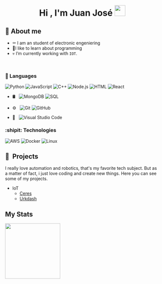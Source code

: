 <h1 align="center">Hi , I'm Juan José <img src="https://media.giphy.com/media/hvRJCLFzcasrR4ia7z/giphy.gif" width="35"></h1>



## :bat:  About me
- :coffin: I am an student of electronic engeniering
- :vampire:I like to learn about programming
- :skull: I’m currently working with `IOT`.


<br>

### :milky_way: Languages

![Python](https://img.shields.io/badge/-Python-000?&logo=Python)
![JavaScript](https://img.shields.io/badge/-JavaScript-000?&logo=JavaScript)
![C++](https://img.shields.io/badge/-C++-000?&logo=c%2b%2b&logoColor=00599C)
![Node.js](https://img.shields.io/badge/-Node.js-000?&logo=node.js)
![HTML](https://img.shields.io/badge/-HTML-333333?style=flat&logo=HTML5)
![React](https://img.shields.io/badge/-React-333333?style=flat&logo=react)

- 🛢 &nbsp;
  ![MongoDB](https://img.shields.io/badge/-MongoDB-333333?style=flat&logo=mongodb)
  ![SQL](https://img.shields.io/badge/-SQL-333333?style=flat&logo=MySQL)
  
- ⚙️ &nbsp;
  ![Git](https://img.shields.io/badge/-Git-333333?style=flat&logo=git)
  ![GitHub](https://img.shields.io/badge/-GitHub-333333?style=flat&logo=github)
- 🔧 &nbsp;
  ![Visual Studio Code](https://img.shields.io/badge/-Visual%20Studio%20Code-333333?style=flat&logo=visual-studio-code&logoColor=007ACC)
  
  
### :shipit: Technologies

![AWS](https://img.shields.io/badge/-AWS-000?&logo=Amazon-AWS&logoColor=F90)
![Docker](https://img.shields.io/badge/-Docker-000?&logo=Docker)
![Linux](https://img.shields.io/badge/-Linux-000?&logo=Linux)

## 📌 &nbsp;Projects
I really love automation and robotics, that's my favorite tech subject. But as a matter of fact, i just love coding and create new things. Here you can see some of my projects.

- IoT
  - <a href="https://github.com/Sirius-py/ceres-iot" target="_blank">Ceres</a>
  - <a href="https://github.com/Urkdash" target="_blank">Urkdash</a>


## My Stats
<p>
<a href="https://github.com/julcode">
  <img height="180em" src="https://github-readme-stats-eight-theta.vercel.app/api/top-langs/?username=JuanMz444&theme=radical&layout=compact&exclude_lang=java+r" />
</a>
</p>


<!---
JuanMz444/JuanMz444 is a ✨ special ✨ repository because its `README.md` (this file) appears on your GitHub profile.
You can click the Preview link to take a look at your changes.
--->
